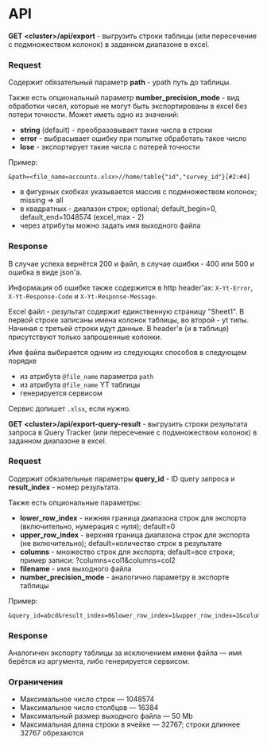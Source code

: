 # API

**GET \<cluster\>/api/export** - выгрузить строки таблицы (или пересечение с подмножеством колонок) в заданном диапазоне в excel.

### Request

Содержит обязательный параметр **path** - ypath путь до таблицы.

Также есть опциональный параметр **number_precision_mode** - вид обработки чисел, которые не могут быть экспортированы в excel без потери точности. Может иметь одно из значений:
* **string** (default) - преобразовывает такие числа в строки
* **error** - выбрасывает ошибку при попытке обработать такое число
* **lose** - экспортирует такие числа с потерей точности

Пример:
```
&path=<file_name=accounts.xlsx>//home/table{"id","survey_id"}[#2:#4]
```

* в фигурных скобках указывается массив с подмножеством колонок; missing => all
* в квадратных - диапазон строк; optional; default_begin=0, default_end=1048574 (excel_max - 2)
* через атрибуты можно задать имя выходного файла

### Response

В случае успеха вернётся 200 и файл, в случае ошибки - 400 или 500 и ошибка в виде json'а.

Информация об ошибке также содержится в http header'ах: `X-Yt-Error`, `X-Yt-Response-Code` и `X-Yt-Response-Message`.

Excel файл - результат содержит единственную страницу "Sheet1".
В первой строке записаны имена колонок таблицы, во второй - yt типы.
Начиная с третьей строки идут данные.
В header'е (и в таблице) присутствуют только запрошенные колонки.

Имя файла выбирается одним из следующих способов в следующем порядке
* из атрибута `@file_name` параметра `path`
* из атрибута `@file_name` YT таблицы
* генерируется сервисом

Сервис допишет `.xlsx`, если нужно.

**GET \<cluster\>/api/export-query-result** - выгрузить строки результата запроса в Query Tracker (или пересечение с подмножеством колонок) в заданном диапазоне в excel.

### Request

Содержит обязательные параметры **query_id** - ID query запроса и **result_index** - номер результата.

Также есть опциональные параметры:
* **lower_row_index** - нижняя граница диапазона строк для экспорта (включительно, нумерация с нуля); default=0
* **upper_row_index** - верхняя граница диапазона строк для экспорта (не включительно); default=количество строк в результате
* **columns** - множество строк для экспорта; default=все строки; пример записи: ?columns=col1&columns=col2
* **filename** - имя выходного файла
* **number_precision_mode** - аналогично параметру в экспорте таблицы

Пример:
```
&query_id=abcd&result_index=0&lower_row_index=1&upper_row_index=2&columns=col1&columns=col2&columns=col3&filename=output_file&number_precision_mode=lose
```

### Response

Аналогичен экспорту таблицы за исключением имени файла — имя берётся из аргумента, либо генерируется сервисом.

### Ограничения

* Максимальное число строк — 1048574
* Максимальное число столбцов — 16384
* Максимальный размер выходного файла — 50 Mb
* Максимальная длина строки в ячейке — 32767; строки длиннее 32767 обрезаются
